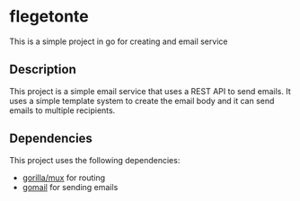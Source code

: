 # flegetonte
This is a simple project in go for creating and email service

## Description

This project is a simple email service that uses a REST API to send emails. It uses a simple template system to create the email body and it can send emails to multiple recipients.

## Dependencies

This project uses the following dependencies:

- [gorilla/mux](https://github.com/gorilla/mux) for routing
- [gomail](https://github.com/go-gomail/gomail) for sending emails